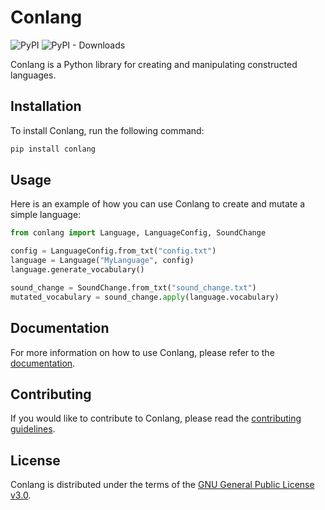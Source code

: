 # Conlang

![PyPI](https://img.shields.io/pypi/v/conlang)
![PyPI - Downloads](https://img.shields.io/pypi/dm/conlang)

Conlang is a Python library for creating and manipulating constructed languages.

## Installation

To install Conlang, run the following command:

```bash
pip install conlang
```

## Usage

Here is an example of how you can use Conlang to create and mutate a simple language:

```python
from conlang import Language, LanguageConfig, SoundChange

config = LanguageConfig.from_txt("config.txt")
language = Language("MyLanguage", config)
language.generate_vocabulary()

sound_change = SoundChange.from_txt("sound_change.txt")
mutated_vocabulary = sound_change.apply(language.vocabulary)
```

## Documentation

For more information on how to use Conlang, please refer to the [documentation](https://hlan0.github.io/conlang/).

## Contributing

If you would like to contribute to Conlang, please read the [contributing guidelines](CONTRIBUTING.md).

## License

Conlang is distributed under the terms of the [GNU General Public License v3.0](LICENSE).
